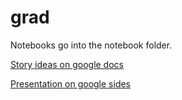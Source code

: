 # grad

Notebooks go into the notebook folder.

[Story ideas on google docs](https://docs.google.com/document/d/1iqRc_7D6qBWPjp1qUBbMpPZUOzBNEdd7cOaokJ-Kwv0/edit)

[Presentation on google sides](https://docs.google.com/presentation/d/141xve6ZTlz855_CLOQdXDomy7N5GWV8lTbg49iP4Dzo/edit?usp=sharing)
